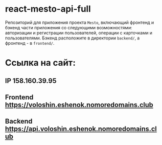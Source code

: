 # react-mesto-api-full
Репозиторий для приложения проекта `Mesto`, включающий фронтенд и бэкенд части приложения со следующими возможностями: авторизации и регистрации пользователей, операции с карточками и пользователями. Бэкенд расположите в директории `backend/`, а фронтенд - в `frontend/`. 
  
# Ссылка на сайт:
## IP 158.160.39.95
## Frontend https://voloshin.eshenok.nomoredomains.club
## Backend https://api.voloshin.eshenok.nomoredomains.club
